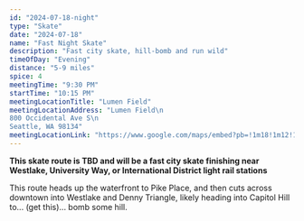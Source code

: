 ```yaml
---
id: "2024-07-18-night"
type: "Skate"
date: "2024-07-18"
name: "Fast Night Skate"
description: "Fast city skate, hill-bomb and run wild"
timeOfDay: "Evening"
distance: "5-9 miles"
spice: 4
meetingTime: "9:30 PM"
startTime: "10:15 PM"
meetingLocationTitle: "Lumen Field"
meetingLocationAddress: "Lumen Field\n
800 Occidental Ave S\n
Seattle, WA 98134"
meetingLocationLink: "https://www.google.com/maps/embed?pb=!1m18!1m12!1m3!1d4883.465086156864!2d-122.33434975248251!3d47.59586461789417!2m3!1f0!2f0!3f0!3m2!1i1024!2i768!4f13.1!3m3!1m2!1s0x54906aa3b9f1182b%3A0xa636cd513bba22dc!2sLumen%20Field!5e0!3m2!1sen!2sus!4v1720155381836!5m2!1sen!2sus"
---
```


**This skate route is TBD and will be a fast city skate finishing near Westlake, University Way, or International District light rail stations**

This route heads up the waterfront to Pike Place, and then cuts across downtown into Westlake and Denny Triangle, likely heading into Capitol Hill to... (get this)... bomb some hill.

<!--
**Route Details:**
- Start at Lumen Field
- Waterfront to Pike Place Parking Garage
- Up Garage to Western Avenue
- Western to Pike Place
- Head towards Westlake - pike? Pine?
- Into Denny Triangle
- Bomb Capital Hill?
-->

